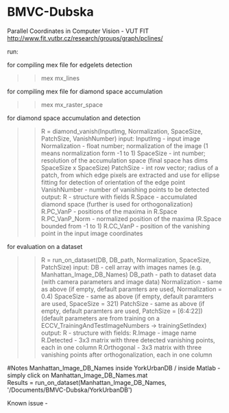 # BMVC-Dubska
Parallel Coordinates in Computer Vision - VUT FIT
http://www.fit.vutbr.cz/research/groups/graph/pclines/


run:


for compiling mex file for edgelets detection
>> mex mx_lines


for compiling mex file for diamond space accumulation
>> mex mx_raster_space


for diamond space accumulation and detection    
>> R = diamond_vanish(InputImg, Normalization, SpaceSize, PatchSize, VanishNumber)
 input:
   InputImg - input image 
   Normalization - float number; normalization of the image (1 means normalization form -1 to 1)
   SpaceSize - int number; resolution of the accumulation space (final space has dims SpaceSize x SpaceSize)
   PatchSize - int row vector; radius of a patch, from which edge pixels are extracted and use for ellipse fitting for detection of orientation of the edge point
   VanishNumber - number of vanishing points to be detected
 output:
   R - structure with fields
    R.Space - accumulated diamond space (further is used for orthogonalization)
    R.PC_VanP - positions of the maxima in R.Space
    R.PC_VanP_Norm - normalized position of the maxima (R.Space bounded from -1 to 1)
    R.CC_VanP - position of the vanishing point in the input image coordinates


for evaluation on a dataset	
>> R = run_on_dataset(DB, DB_path, Normalization, SpaceSize, PatchSize)
 input:
   DB - cell array with images names (e.g. Manhattan_Image_DB_Names)
   DB_path - path to dataset data (with camera parameters and image data)
   Normalization - same as above (if empty, default paramters are used, Normalization = 0.4)
   SpaceSize - same as above (if empty, default paramters are used, SpaceSize = 321)
   PatchSize - same as above (if empty, default paramters are used, PatchSize = [6:4:22])
   (default parameters are from training on a ECCV_TrainingAndTestImageNumbers -> trainingSetIndex)	
 output:
   R - structure with fields:
    R.Image - image name
   R.Detected - 3x3 matrix with three detected vanishing points, each in one column
     R.Orthogonal - 3x3 matrix with three vanishing points after orthogonalization, each in one column


#Notes
Manhattan_Image_DB_Names inside YorkUrbanDB / inside Matlab - simply click on Manhattan_Image_DB_Names.mat    
Results = run_on_dataset(Manhattan_Image_DB_Names, '/Documents/BMVC-Dubska/YorkUrbanDB')    

Known issue - 